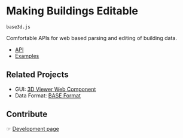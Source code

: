 # Making Buildings Editable

`base3d.js`

Comfortable APIs for web based parsing and editing of building data.

* [API](docs/api/index.html)
* [Examples](docs/examples/index.html)

## Related Projects

* GUI: [3D Viewer Web Component](https://github.com/archilogic-com/viewer)
* Data Format: [BASE Format](https://github.com/archilogic-com/base3d-format)

## Contribute

&#9758; [Development page](docs/development.md)
